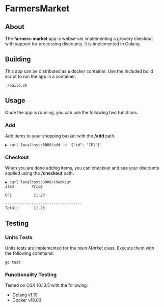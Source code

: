 # FarmersMarket

## About
The **farmers-market** app is webserver implementing a grocery checkout with support for processing discounts.  It is implemented in Golang.

## Building
This app can be distributed as a docker container.  Use the included build script to run the app in a container.
```shell
./build.sh
```

## Usage

Once the app is running, you can use the following two functions.

### Add

Add items to your shopping basket with the **/add** path.
```shell
▶ curl localhost:8080/add -d '{"id": "CF1"}'   
```

### Checkout

When you are done adding items, you can checkout and see your discounts applied using the **/checkout** path.
```shell
▶ curl localhost:8080/checkout   
Item		Price
----		----
CF1 	 	 11.23
	  	
-----------------------------------
Total:		 11.23

```

## Testing

### Units Tests
Units tests are implemented for the main *Market* class.  Execute them with the following command:
```shell
go test
```

### Functionality Testing

Tested on OSX 10.13.5 with the following:
- Golang v1.10
- Docker v18.03